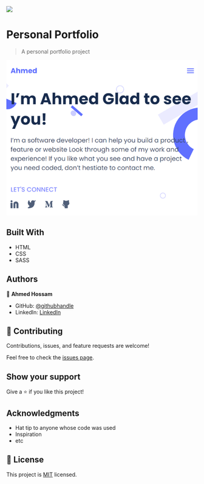 ![](https://img.shields.io/badge/Microverse-blueviolet)

# Personal Portfolio

> A personal portfolio project

![screenshot](./project_screenshot.png)

## Built With

- HTML
- CSS
- SASS

## Authors

👤 **Ahmed Hossam**

- GitHub: [@githubhandle](https://github.com/ahmedhossam01)
- LinkedIn: [LinkedIn](https://linkedin.com/in/ahmedhossam01)

## 🤝 Contributing

Contributions, issues, and feature requests are welcome!

Feel free to check the [issues page](../../issues/).

## Show your support

Give a ⭐️ if you like this project!

## Acknowledgments

- Hat tip to anyone whose code was used
- Inspiration
- etc

## 📝 License

This project is [MIT](./MIT.md) licensed.
